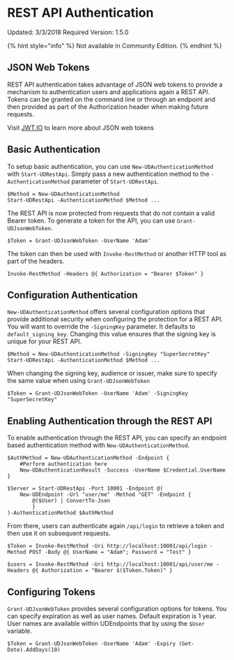 # REST API Authentication

Updated: 3/3/2018 Required Version: 1.5.0

{% hint style="info" %}
Not available in Community Edition. 
{% endhint %}

## JSON Web Tokens

REST API authentication takes advantage of JSON web tokens to provide a mechanism to authentication users and applications again a REST API. Tokens can be granted on the command line or through an endpoint and then provided as part of the Authorization header when making future requests.

Visit [JWT.IO](https://jwt.io/) to learn more about JSON web tokens

## Basic Authentication

To setup basic authentication, you can use `New-UDAuthenticationMethod` with `Start-UDRestApi`. Simply pass a new authentication method to the `-AuthenticationMethod` parameter of `Start-UDRestApi`.

```text
$Method = New-UDAuthenticationMethod
Start-UDRestApi -AuthenticationMethod $Method ...
```

The REST API is now protected from requests that do not contain a valid Bearer token. To generate a token for the API, you can use `Grant-UDJsonWebToken`.

```text
$Token = Grant-UDJsonWebToken -UserName 'Adam'
```

The token can then be used with `Invoke-RestMethod` or another HTTP tool as part of the headers.

```text
Invoke-RestMethod -Headers @{ Authorization = "Bearer $Token" }
```

## Configuration Authentication

`New-UDAuthenticationMethod` offers several configuration options that provide additional security when configuring the protection for a REST API. You will want to override the `-SigningKey` parameter. It defaults to `default_signing_key`. Changing this value ensures that the signing key is unique for your REST API.

```text
$Method = New-UDAuthenticationMethod -SigningKey "SuperSecretKey"
Start-UDRestApi -AuthenticationMethod $Method ...
```

When changing the signing key, audience or issuer, make sure to specify the same value when using `Grant-UDJsonWebToken`

```text
$Token = Grant-UDJsonWebToken -UserName 'Adam' -SigningKey "SuperSecretKey"
```

## Enabling Authentication through the REST API

To enable authentication through the REST API, you can specify an endpoint based authentication method with `New-UDAuthenticationMethod`.

```text
$AuthMethod = New-UDAuthenticationMethod -Endpoint {
    #Perform authentication here
    New-UDAuthenticationResult -Success -UserName $Credential.UserName
}

$Server = Start-UDRestApi -Port 10001 -Endpoint @(
    New-UDEndpoint -Url "user/me" -Method "GET" -Endpoint {
        @($User) | ConvertTo-Json
        }
)-AuthenticationMethod $AuthMethod
```

From there, users can authenticate again `/api/login` to retrieve a token and then use it on subsequent requests.

```text
$Token = Invoke-RestMethod -Uri http://localhost:10001/api/login -Method POST -Body @{ UserName = "Adam"; Password = "Test" } 

$users = Invoke-RestMethod -Uri http://localhost:10001/api/user/me -Headers @{ Authorization = "Bearer $($Token.Token)" }
```

## Configuring Tokens

`Grant-UDJsonWebToken` provides several configuration options for tokens. You can specify expiration as well as user names. Default expiration is 1 year. User names are available within UDEndpoints that by using the `$User` variable.

```text
$Token = Grant-UDJsonWebToken -UserName 'Adam' -Expiry (Get-Date).AddDays(10)
```

